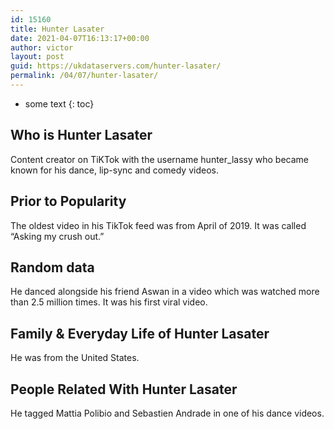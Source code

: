 ```yaml
---
id: 15160
title: Hunter Lasater
date: 2021-04-07T16:13:17+00:00
author: victor
layout: post
guid: https://ukdataservers.com/hunter-lasater/
permalink: /04/07/hunter-lasater/
---
```


* some text
{: toc}


## Who is Hunter Lasater



Content creator on TiKTok with the username hunter_lassy who became known for his dance, lip-sync and comedy videos. 

                
                
                
## Prior to Popularity



The oldest video in his TikTok feed was from April of 2019. It was called &#8220;Asking my crush out.&#8221;

                
                
                
## Random data



He danced alongside his friend Aswan in a video which was watched more than 2.5 million times. It was his first viral video.

                
                
                
## Family & Everyday Life of Hunter Lasater



He was from the United States.

                
                
                
## People Related With Hunter Lasater



He tagged Mattia Polibio and Sebastien Andrade in one of his dance videos.

                
              
            
          
          
          